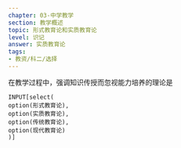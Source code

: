```yaml
---
chapter: 03-中学教学
section: 教学概述
topic: 形式教育论和实质教育论
level: 识记
answer: 实质教育论
tags:
- 教资/科二/选择
---
```


在教学过程中，强调知识传授而忽视能力培养的理论是

```meta-bind
INPUT[select(
option(形式教育论),
option(实质教育论),
option(传统教育论),
option(现代教育论)
)]
```